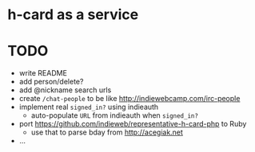 # h-card as a service

# TODO

* write README
* add person/delete?
* add @nickname search urls
* create `/chat-people` to be like http://indiewebcamp.com/irc-people
* implement real `signed_in?` using indieauth
  * auto-populate `URL` from indieauth when `signed_in?`
* port https://github.com/indieweb/representative-h-card-php to Ruby
  * use that to parse bday from http://acegiak.net
* ...
